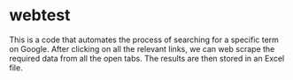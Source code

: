 # webtest
This is a code that automates the process of searching for a specific term on Google. After clicking on all the relevant links, we can web scrape the required data from all the open tabs. The results are then stored in an Excel file.
